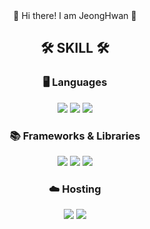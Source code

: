 <div align="center">
 👋 Hi there! I am JeongHwan 👋

## 🛠 SKILL 🛠
   
### 🖥️ Languages
<img src="https://img.shields.io/badge/Python-3776AB?style=flat-square&logo=python&logoColor=white">
<img src="https://img.shields.io/badge/C%2FC++-00599C?style=flat-square&logo=c%2B%2B&logoColor=white">
<img src="https://img.shields.io/badge/JavaScript-F7DF1E?style=flat-square&logo=javascript&logoColor=black">

### 📚 Frameworks & Libraries
<img src="https://img.shields.io/badge/Django-092E20?style=flat-square&logo=django&logoColor=white">
<img src="https://img.shields.io/badge/FastAPI-009688?style=flat-square&logo=fastapi&logoColor=white">
<img src="https://img.shields.io/badge/Flask-000000?style=flat-square&logo=flask&logoColor=white">

### ☁️ Hosting
<img src="https://img.shields.io/badge/Docker-2496ED?style=flat-square&logo=docker&logoColor=white">
<img src="https://img.shields.io/badge/AWS-FF9900?style=flat-square&logo=amazon-aws&logoColor=white">

</div>
